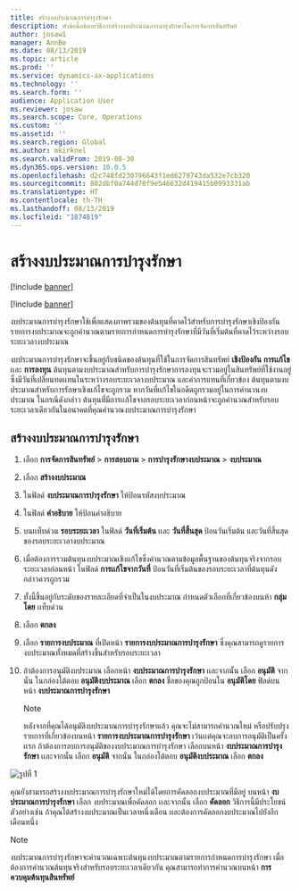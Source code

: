 ```yaml
---
title: สร้างงบประมาณการบำรุงรักษา
description: หัวข้อนี้อธิบายวิธีการสร้างงบประมาณการบำรุงรักษาในการจัดการสินทรัพย์
author: josaw1
manager: AnnBe
ms.date: 08/13/2019
ms.topic: article
ms.prod: ''
ms.service: dynamics-ax-applications
ms.technology: ''
ms.search.form: ''
audience: Application User
ms.reviewer: josaw
ms.search.scope: Core, Operations
ms.custom: ''
ms.assetid: ''
ms.search.region: Global
ms.author: mkirknel
ms.search.validFrom: 2019-08-30
ms.dyn365.ops.version: 10.0.5
ms.openlocfilehash: d2c748fd230796643f1ed6279743da532e7cb320
ms.sourcegitcommit: 802dbf0a744d70f9e546632d419415b0993331ab
ms.translationtype: HT
ms.contentlocale: th-TH
ms.lasthandoff: 08/13/2019
ms.locfileid: "1874819"
---
```

# <a name="create-maintenance-budgets"></a>สร้างงบประมาณการบำรุงรักษา

[!include [banner](../../includes/banner.md)]

[!include [banner](../../includes/preview-banner.md)]



งบประมาณการบำรุงรักษาใช้เพื่อแสดงภาพรวมของต้นทุนที่คาดไว้สำหรับการบำรุงรักษาเชิงป้องกัน รายการงบประมาณจะถูกคำนวณตามรายการกำหนดการบำรุงรักษาที่มีวันที่เริ่มต้นที่คาดไว้ระหว่างรอบระยะเวลางบประมาณ

งบประมาณการบำรุงรักษาจะขึ้นอยู่กับชนิดของต้นทุนที่ใช้ในการจัดการสินทรัพย์ **เชิงป้องกัน** **การเเก้ไข** เเละ **การลงทุน** ต้นทุนตามงบประมาณสำหรับการบำรุงรักษาการลงทุนจะรวมอยู่ในสินทรัพย์ที่ใช้งานอยู่ ซึ่งมีวันที่เปลี่ยนทดเเทนในระหว่างรอบระยะเวลางบประมาณ และค่าการแทนที่เกี่ยวข้อง ต้นทุนตามงบประมาณสำหรับการรักษาเชิงแก้ไขจะถูกรวม หากวันที่เเก้ไขในอดีตถูกรวมอยู่ในการคำนวนงบประมาณ ในกรณีดังกล่าว ต้นทุนที่มีการเเก้ไขจากรอบระยะเวลาก่อนหน้าจะถูกคำนวณสำหรับรอบระยะเวลาเดียวกันในอนาคตที่คุณคำนวณงบประมาณการบำรุงรักษา

## <a name="create-a-maintenance-budget"></a>สร้างงบประมาณการบำรุงรักษา

1. เลือก **การจัดการสินทรัพย์** \> **การสอบถาม** \> **การบำรุงรักษางบประมาณ** \> **งบประมาณ**
2. เลือก **สร้างงบประมาณ**
3. ในฟิลด์ **งบประมาณการบำรุงรักษา** ให้ป้อนรหัสงบประมาณ
4. ในฟิลด์ **คำอธิบาย** ให้ป้อนคำอธิบาย
4. บนเเท็บด่วน **รอบระยะเวลา** ในฟิลด์ **วันที่เริ่มต้น** เเละ **วันที่สิ้นสุด** ป้อนวันเริ่มต้น และวันที่สิ้นสุดของรอบระยะเวลางบประมาณ
5. เมื่อต้องการรวมต้นทุนงบประมาณเชิงแก้ไขซึ่งคำนวณตามข้อมูลพื้นฐานของต้นทุนจริงจากรอบระยะเวลาก่อนหน้า ในฟิลด์ **การเเก้ไขจากวันที่** ป้อนวันที่เริ่มต้นของรอบระยะเวลาที่ต้นทุนดังกล่าวควรถูกรวม
6. ทั้งนี้ขึ้นอยู่กับระดับของรายละเอียดที่จำเป็นในงบประมาณ กำหนดตัวเลือกที่เกี่ยวข้องบนห้า **กลุ่มโดย** เเท็บด่วน
7. เลือก **ตกลง**
8. เลือก **รายการงบประมาณ** ที่เปิดหน้า **รายการงบประมาณการบำรุงรักษา** ซึ่งคุณสามารถดูรายการงบประมาณทั้งหมดที่สร้างขึ้นสำหรับรอบระยะเวลา
9. ถ้าต้องการอนุมัติงบประมาณ เลือกหน้า **งบประมาณการบำรุงรักษา** เเละจากนั้น เลือก **อนุมัติ** จากนั่น ในกล่องโต้ตอบ **อนุมัติงบประมาณ** เลือก **ตกลง** ชื่อของคุณถูกป้อนใน **อนุมัติโดย** ฟิลด์บนหน้า **งบประมาณการบำรุงรักษา** 

    > [!NOTE]
    > หลังจากที่คุณได้อนุมัติงบประมาณการบำรุงรักษาแล้ว คุณจะไม่สามารถคำนวณใหม่ หรือปรับปรุงรายการที่เกี่ยวข้องบนหน้า **รายการงบประมาณการบำรุงรักษา** เว้นเเต่คุณจะลบการอนุมัติเป็นครั้งเเรก ถ้าต้องการลบการอนุมัติของงบประมาณการบำรุงรักษา เลือกบนหน้า **งบประมาณการบำรุงรักษา** เเละจากนั้น เลือก **อนุมัติ** จากนั่น ในกล่องโต้ตอบ **อนุมัติงบประมาณ** เลือก **ตกลง**

![รูปที่ 1](media/01-maintenance-budgets.png)

คุณยังสามารถสร้างงบประมาณการบำรุงรักษาใหม่ได้โดยการคัดลอกงบประมาณที่มีอยู่ บนหน้า **งบประมาณการบำรุงรักษา** เลือก งบประมาณเพื่อคัดลอก เเละจากนั้น เลือก **คัดลอก** วิธีการนี้มีประโยชน์ ตัวอย่างเช่น ถ้าคุณได้สร้างงบประมาณเป็นเวลาหนึ่งเดือน เเละต้องการคัดลอกงบประมาณไปยังอีกเดือนหนึ่ง

> [!NOTE]
> งบประมาณการบำรุงรักษาจะคำนวณเฉพาะต้นทุนงบประมาณตามรายการกำหนดการบำรุงรักษา เมื่อต้องการคำนวณต้นทุนจริงสำหรับรอบระยะเวลาเดียวกัน คุณสามารถทำการคำนวณบนหน้า **การควบคุมต้นทุนสินทรัพย์** 
